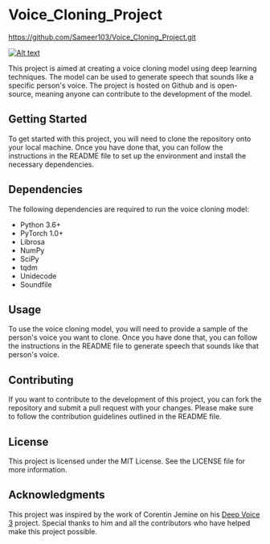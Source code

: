 # Voice_Cloning_Project
https://github.com/Sameer103/Voice_Cloning_Project.git

[![Alt text](https://img.youtube.com/vi/76HaHmmD9kY/0.jpg)](https://www.youtube.com/watch?v=76HaHmmD9kY)




This project is aimed at creating a voice cloning model using deep learning techniques. The model can be used to generate speech that sounds like a specific person's voice. The project is hosted on Github and is open-source, meaning anyone can contribute to the development of the model.

## Getting Started

To get started with this project, you will need to clone the repository onto your local machine. Once you have done that, you can follow the instructions in the README file to set up the environment and install the necessary dependencies.

## Dependencies

The following dependencies are required to run the voice cloning model:

- Python 3.6+
- PyTorch 1.0+
- Librosa
- NumPy
- SciPy
- tqdm
- Unidecode
- Soundfile

## Usage

To use the voice cloning model, you will need to provide a sample of the person's voice you want to clone. Once you have done that, you can follow the instructions in the README file to generate speech that sounds like that person's voice.

## Contributing

If you want to contribute to the development of this project, you can fork the repository and submit a pull request with your changes. Please make sure to follow the contribution guidelines outlined in the README file.

## License

This project is licensed under the MIT License. See the LICENSE file for more information.

## Acknowledgments

This project was inspired by the work of Corentin Jemine on his [Deep Voice 3](https://github.com/r9y9/deepvoice3_pytorch) project. Special thanks to him and all the contributors who have helped make this project possible.
